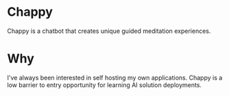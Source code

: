 # Chappy

Chappy is a chatbot that creates unique guided meditation experiences.

# Why

I've always been interested in self hosting my own applications. Chappy is a low barrier to entry opportunity for learning AI solution deployments.
